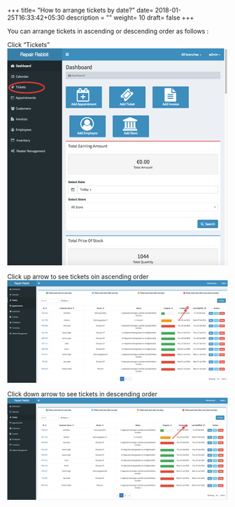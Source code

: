 +++
title= "How to arrange tickets by date?"
date= 2018-01-25T16:33:42+05:30
description = ""
weight= 10
draft= false
+++

You can arrange tickets in ascending or descending order as follows :

Click “Tickets” 
![How to arrange tickets according to created date?](/images/tickets/how_can_i_arrange_the_tickets_according_to_created_date/go_to_tickets.png)

Click up arrow to see tickets oin ascending order
![How to arrange tickets according to created date?](/images/tickets/how_can_i_arrange_the_tickets_according_to_created_date/select_upper_case_key_to_see_previous_ticket.png)

Click down arrow to see tickets in descending order
![How to arrange tickets according to created date?](/images/tickets/how_can_i_arrange_the_tickets_according_to_created_date//select_lower_case_key_to_see_latest_tickets.png)

